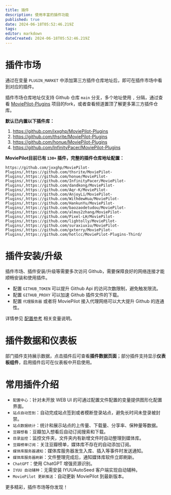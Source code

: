 ```yaml
---
title: 插件
description: 使用丰富的插件功能
published: true
date: 2024-06-18T05:52:46.219Z
tags: 
editor: markdown
dateCreated: 2024-06-18T05:52:46.219Z
---
```


# 插件市场
通过在变量 `PLUGIN_MARKET` 中添加第三方插件仓库地址后，即可在插件市场中看到对应的插件。

插件市场仓库地址仅支持 Github 仓库 `main` 分支，多个地址使用 `,` 分隔，通过查看 [MoviePilot-Plugins](https://github.com/jxxghp/MoviePilot-Plugins) 项目的fork，或者查看频道置顶了解更多第三方插件仓库。

**默认已内置以下插件库：**
  1. https://github.com/jxxghp/MoviePilot-Plugins
  2. https://github.com/thsrite/MoviePilot-Plugins
  3. https://github.com/honue/MoviePilot-Plugins
  4. https://github.com/InfinityPacer/MoviePilot-Plugins
  
**MoviePilot目前已有 `130+` 插件，完整的插件仓库地址配置：**
```
https://github.com/jxxghp/MoviePilot-Plugins/,https://github.com/thsrite/MoviePilot-Plugins/,https://github.com/honue/MoviePilot-Plugins/,https://github.com/InfinityPacer/MoviePilot-Plugins/,https://github.com/dandkong/MoviePilot-Plugins/,https://github.com/Aqr-K/MoviePilot-Plugins/,https://github.com/AnjoyLi/MoviePilot-Plugins/,https://github.com/WithdewHua/MoviePilot-Plugins/,https://github.com/HankunYu/MoviePilot-Plugins/,https://github.com/baozaodetudou/MoviePilot-Plugins/,https://github.com/almus2zhang/MoviePilot-Plugins/,https://github.com/Pixel-LH/MoviePilot-Plugins/,https://github.com/lightolly/MoviePilot-Plugins/,https://github.com/suraxiuxiu/MoviePilot-Plugins/,https://github.com/gxterry/MoviePilot-Plugins/,https://github.com/hotlcc/MoviePilot-Plugins-Third/
```

# 插件安装/升级

插件市场、插件安装/升级等需要多次访问 Github，需要保障良好的网络连接才能顺畅安装和使用插件。

- 配置 `GITHUB_TOKEN` 可以提升 Github Api 的访问次数限制，避免触发限流。
- 配置 `GITHUB_PROXY` 可以加速 Github 插件文件的下载。
- 配置 `代理服务器` 或者将 MoviePilot 接入代理网络可以大大提升 Github 的连通性。

详情参见 [配置参考](/configuration) 相关变量说明。

# 插件数据和仪表板

部门插件支持展示数据，点击插件后可查看**插件数据页面**；部分插件支持显示**仪表板组件**，启用插件后可在仪表板中开启使用。

# 常用插件介绍

- `配置中心`：针对未开放 WEB UI 的可通过配置文件配置的变量提供图形化配置界面。
- `站点自动签到`：自动完成站点签到或者模断登录站点，避免长时间未登录被封禁。
- `站点数据统计`：统计和展示站点的上传量、下载量、分享率、保种量等数据。
- `豆瓣想看`：豆瓣加入想看后自动订阅搜索和下载。
- `目录监控`：监控文件夹，文件夹内有新增文件时自动整理到媒体库。
- `豆瓣榜单订阅`：关注豆瓣榜单，媒体库不存在的自动添加订阅。
- `媒体库服务器通知`：媒体库服务器发生入库、插入等事件时发送通知。
- `媒体库服务器刷新`：文件整理完成后，通知媒体库软件立即刷新。
- `ChatGPT`：使用 ChatGPT 增强资源识别。
- `IYUU 自动辅种`：无需安装 IYUUAutoSeed 客户端实现自动辅种。
- `MoviePilot 更新推送`：自动更新 MoviePilot 到最新版本。

更多精彩，插件市场等你发现！